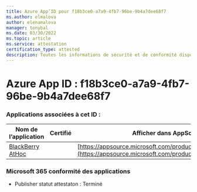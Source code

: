 ```yaml
---
title: Azure App’ID pour f18b3ce0-a7a9-4fb7-96be-9b4a7dee68f7
ms.author: elmalova
author: elenamalova
manager: tonybal
ms.date: 03/30/2022
ms.topic: article
ms.service: attestation
certification_type: attested
description: Toutes les informations de sécurité et de conformité disponibles pour f18b3ce0-a7a9-4fb7-96be-9b4a7dee68f7.
---
```

# <a name="azure-app-id-f18b3ce0-a7a9-4fb7-96be-9b4a7dee68f7"></a>Azure App ID : f18b3ce0-a7a9-4fb7-96be-9b4a7dee68f7


### <a name="apps-associated-with-this-id"></a>Applications associées à cet ID :
| **Nom de l’application** | **Certifié** | **Afficher dans AppSource** |
|--------------|---------------|-----------------------|
| [BlackBerry AtHoc](../forward/WA200003065.md) |  | [https://appsource.microsoft.com/product/office/WA200003065](https://appsource.microsoft.com/product/office/WA200003065) |

### <a name="microsoft-365-app-compliance-status"></a>Microsoft 365 conformité des applications
- Publisher statut attestaton : Terminé
